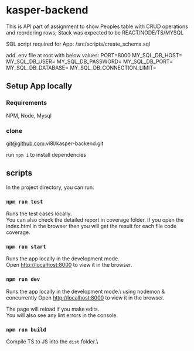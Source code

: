 # kasper-backend
This is API part of assignment to show Peoples table with CRUD operations and reordering rows;
Stack was expected to be REACT/NODE/TS/MYSQL

SQL script required for App: /src/scripts/create_schema.sql

add .env file at root with below values:
PORT=8000
MY_SQL_DB_HOST=
MY_SQL_DB_USER=
MY_SQL_DB_PASSWORD=
MY_SQL_DB_PORT=
MY_SQL_DB_DATABASE=
MY_SQL_DB_CONNECTION_LIMIT=


## Setup App locally

### Requirements
NPM, Node, Mysql

### clone 
git@github.com:vi8l/kasper-backend.git

run `npm i` to install dependencies 
## scripts 

In the project directory, you can run:

### `npm run test`

Runs the test cases locally.\
You can also check the detailed report in coverage folder.
If you open the index.html in the browser then you will get the result for each file code coverage.

### `npm run start`

Runs the app locally in the development mode.\
Open [http://localhost:8000](http://localhost:8000) to view it in the browser.

### `npm run dev`

Runs the app locally in the development mode.\ using nodemon & concurrently 
Open [http://localhost:8000](http://localhost:8000) to view it in the browser.

The page will reload if you make edits.\
You will also see any lint errors in the console.

### `npm run build`

Compile TS to JS into the `dist` folder.\

